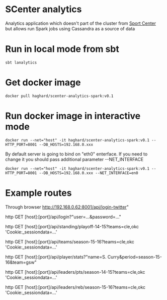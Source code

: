 SCenter analytics
================
Analytics application which doesn't part of the cluster from [Sport Center](https://github.com/haghard/sport-center) but allows run Spark jobs using Cassandra as a source of data

Run in local mode from sbt
=================

`sbt lanalytics`


Get docker image
=================

`docker pull haghard/scenter-analytics-spark:v0.1`


Run docker image in interactive mode
================

`docker run --net="host" -it haghard/scenter-analytics-spark:v0.1 --HTTP_PORT=8001 --DB_HOSTS=192.168.0.xxx` 


By default server is going to bind on "eth0" enterface. If you need to change it you should pass additional parameter --NET_INTERFACE

`docker run --net="host" -it haghard/scenter-analytics-spark:v0.1 --HTTP_PORT=8001 --DB_HOSTS=192.168.0.xxx --NET_INTERFACE=en0`


Example routes
===============

Through browser http://192.168.0.62:8001/api/login-twitter"

http GET [host]:[port]/api/login?"user=...&password=..."

http GET [host]:[port]/api/standing/playoff-14-15?teams=cle,okc 'Cookie:_sessiondata=...'

http GET [host]:[port]/api/teams/season-15-16?teams=cle,okc 'Cookie:_sessiondata=...'

http GET [host]:[port]/api/player/stats?"name=S. Curry&period=season-15-16&team=gsw"

http GET [host]:[port]/api/leaders/pts/season-14-15?teams=cle,okc 'Cookie:_sessiondata=...' 

http GET [host]:[port]/api/leaders/reb/season-15-16?teams=cle,okc 'Cookie:_sessiondata=...'